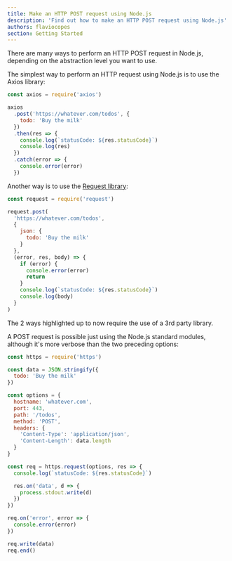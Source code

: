 ```yaml
---
title: Make an HTTP POST request using Node.js
description: 'Find out how to make an HTTP POST request using Node.js'
authors: flaviocopes
section: Getting Started
---
```


There are many ways to perform an HTTP POST request in Node.js, depending on the abstraction level you want to use.

The simplest way to perform an HTTP request using Node.js is to use the Axios library:

```js
const axios = require('axios')

axios
  .post('https://whatever.com/todos', {
    todo: 'Buy the milk'
  })
  .then(res => {
    console.log(`statusCode: ${res.statusCode}`)
    console.log(res)
  })
  .catch(error => {
    console.error(error)
  })
```

Another way is to use the [Request library](https://github.com/request/request):

```js
const request = require('request')

request.post(
  'https://whatever.com/todos',
  {
    json: {
      todo: 'Buy the milk'
    }
  },
  (error, res, body) => {
    if (error) {
      console.error(error)
      return
    }
    console.log(`statusCode: ${res.statusCode}`)
    console.log(body)
  }
)
```

The 2 ways highlighted up to now require the use of a 3rd party library.

A POST request is possible just using the Node.js standard modules, although it's more verbose than the two preceding options:

```js
const https = require('https')

const data = JSON.stringify({
  todo: 'Buy the milk'
})

const options = {
  hostname: 'whatever.com',
  port: 443,
  path: '/todos',
  method: 'POST',
  headers: {
    'Content-Type': 'application/json',
    'Content-Length': data.length
  }
}

const req = https.request(options, res => {
  console.log(`statusCode: ${res.statusCode}`)

  res.on('data', d => {
    process.stdout.write(d)
  })
})

req.on('error', error => {
  console.error(error)
})

req.write(data)
req.end()
```
